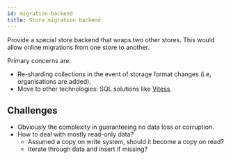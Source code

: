 ```yaml
---
id: migration-backend
title: Store migration backend
---
```


Provide a special store backend that wraps two other stores.
This would allow online migrations from one store to another.

Primary concerns are:

  * Re-sharding collections in the event of storage format changes (i.e, organisations are added).
  * Move to other technologies: SQL solutions like [Vitess](https://vitess.io/).


## Challenges

  * Obviously the complexity in guaranteeing no data loss or corruption.
  * How to deal with mostly read-only data?
    * Assumed a copy on write system, should it become a copy on read?
    * Iterate through data and insert if missing?
